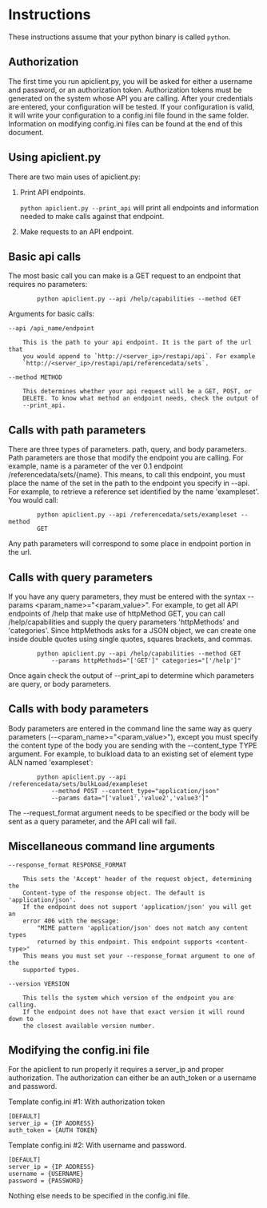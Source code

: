 ﻿# Instructions

These instructions assume that your python binary is called `python`.

## Authorization

The first time you run apiclient.py, you will be asked for either a username and
password, or an authorization token. Authorization tokens must be generated on
the system whose API you are calling. After your credentials are entered, your 
configuration will be tested. If your configuration is valid, it will write 
your configuration to a config.ini file found in the same folder. Information 
on modifying config.ini files can be found at the end of this document.

## Using apiclient.py

There are two main uses of apiclient.py:

1. Print API endpoints.

    `python apiclient.py --print_api` will print all endpoints and information
    needed to make calls against that endpoint.

2. Make requests to an API endpoint.

## Basic api calls

The most basic call you can make is a GET request to an endpoint that 
requires no parameters:

```
        python apiclient.py --api /help/capabilities --method GET
```
 Arguments for basic calls:

    --api /api_name/endpoint 

        This is the path to your api endpoint. It is the part of the url that 
        you would append to `http://<server_ip>/restapi/api`. For example 
        `http://<server_ip>/restapi/api/referencedata/sets`.

    --method METHOD

        This determines whether your api request will be a GET, POST, or 
        DELETE. To know what method an endpoint needs, check the output of 
        --print_api.

## Calls with path parameters

There are three types of parameters. path, query, and body parameters. 
Path parameters are those that modify the endpoint you are calling. For 
example, name is a parameter of the ver 0.1 endpoint 
/referencedata/sets/{name}. This means, to call this endpoint, 
you must place the name of the set in the path to the endpoint you specify
in --api. For example, to retrieve a reference set identified by the name 
'exampleset'. You would call:

```
        python apiclient.py --api /referencedata/sets/exampleset --method 
        GET
```

Any path parameters will correspond to some place in endpoint portion in 
the url.

## Calls with query parameters

If you have any query parameters, they must be entered with the syntax 
--params <param_name>="<param_value>". For example, to get all 
API endpoints of /help that make use of httpMethod GET, 
you can call /help/capabilities and supply the query parameters 
'httpMethods' and 'categories'. Since httpMethods asks for a JSON object, 
we can create one inside double quotes using single quotes, squares 
brackets, and commas.

```
        python apiclient.py --api /help/capabilities --method GET
            --params httpMethods="['GET']" categories="['/help']"
```

Once again check the output of --print_api to determine which parameters 
are query, or body parameters.

## Calls with body parameters

Body parameters are entered in the command line the same way as query 
parameters (--<param_name>="<param_value>"), except you must specify the 
content type of the body you are sending with the --content_type TYPE 
argument. For example, to bulkload data to an existing set of element type 
ALN named 'exampleset':

```
        python apiclient.py --api /referencedata/sets/bulkLoad/exampleset
            --method POST --content_type="application/json"
            --params data="['value1','value2','value3']"
```

The --request_format argument needs to be specified or the body will be sent 
as a query parameter, and the API call will fail.

## Miscellaneous command line arguments

    --response_format RESPONSE_FORMAT

        This sets the 'Accept' header of the request object, determining the 
        Content-type of the response object. The default is 'application/json'. 
        If the endpoint does not support 'application/json' you will get an 
        error 406 with the message:
            "MIME pattern 'application/json' does not match any content types 
            returned by this endpoint. This endpoint supports <content-type>" 
        This means you must set your --response_format argument to one of the 
        supported types.

    --version VERSION

        This tells the system which version of the endpoint you are calling. 
        If the endpoint does not have that exact version it will round down to
        the closest available version number.


## Modifying the config.ini file

For the apiclient to run properly it requires a server_ip and proper 
authorization. The authorization can either be an auth_token or a username and
password. 

Template config.ini #1: With authorization token
```
[DEFAULT]
server_ip = {IP ADDRESS}
auth_token = {AUTH TOKEN}
```

Template config.ini #2: With username and password.

```
[DEFAULT]
server_ip = {IP ADDRESS}
username = {USERNAME}
password = {PASSWORD}
```

Nothing else needs to be specified in the config.ini file.
